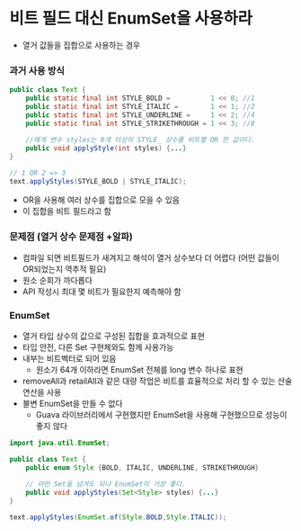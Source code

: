 # 비트 필드 대신 EnumSet을 사용하라
- 열거 값들을 집합으로 사용하는 경우

### 과거 사용 방식
```java
public class Text {
    public static final int STYLE_BOLD =          1 << 0; //1
    public static final int STYLE_ITALIC =        1 << 1; //2
    public static final int STYLE_UNDERLINE =     1 << 2; //4
    public static final int STYLE_STRIKETHROUGH = 1 << 3; //8
    
    //매개 변수 styles는 0개 이상의 STYLE_ 상수를 비트별 OR 한 값이다.
    public void applyStyle(int styles) {...}
}

// 1 OR 2 => 3
text.applyStyles(STYLE_BOLD | STYLE_ITALIC);
```
- OR을 사용해 여러 상수를 집합으로 모을 수 있음
- 이 집합을 비트 필드라고 함

### 문제점 (열거 상수 문제점 +알파)
- 컴파일 되면 비트필드가 새겨지고 해석이 열거 상수보다 더 어렵다 (어떤 값들이 OR되었는지 역추적 필요)
- 원소 순회가 까다롭다
- API 작성시 최대 몇 비트가 필요한지 예측해야 함

### EnumSet
- 열거 타입 상수의 값으로 구성된 집합을 효과적으로 표현
- 타입 안전, 다른 Set 구현체와도 함께 사용가능
- 내부는 비트벡터로 되어 있음
  - 원소가 64개 이하라면 EnumSet 전체를 long 변수 하나로 표현
- removeAll과 retailAll과 같은 대량 작업은 비트를 효율적으로 처리 할 수 있는 산술 연산을 사용
- 불변 EnumSet을 만들 수 없다
    - Guava 라이브러리에서 구현했지만 EnumSet을 사용해 구현했으므로 성능이 좋지 않다

```java
import java.util.EnumSet;

public class Text {
    public enum Style {BOLD, ITALIC, UNDERLINE, STRIKETHROUGH}

    // 어떤 Set을 넘겨도 되나 EnumSet이 가장 좋다.
    public void applyStyles(Set<Style> styles) {...}
}

text.applyStyles(EnumSet.of(Style.BOLD,Style.ITALIC));
```
